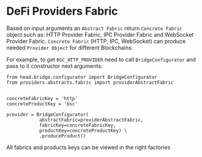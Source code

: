 # DeFi Providers Fabric
Based on input arguments an `Abstract Fabric` return `Concrete Fabric` object such as: HTTP Provider Fabric, IPC Provider Fabric and WebSocket Provider Fabric.
`Concrete Fabric` (HTTP, IPC, WebSocket) can produce needed `Provider Object` for different Blockchains.

For example, to get `BSC_HTTP_PROVIDER` need to call `BridgeConfigurator` and pass to it constructor next arguments:
```
from head.bridge.configurator import BridgeConfigurator
from providers.abstracts.fabric import providerAbstractFabric


concreteFabricKey = 'http'
concreteProductKey = 'bsc'

provider = BridgeConfigurator(
            abstractFabric=providerAbstractFabric,
            fabricKey=concreteFabricKey,
            productKey=concreteProductKey) \
            .produceProduct()
```

All fabrics and products keys can be viewed in the right factories

